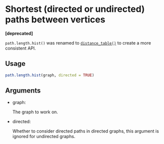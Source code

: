 # Shortest (directed or undirected) paths between vertices

**\[deprecated\]**

`path.length.hist()` was renamed to
[`distance_table()`](https://r.igraph.org/reference/distances.md) to
create a more consistent API.

## Usage

``` r
path.length.hist(graph, directed = TRUE)
```

## Arguments

- graph:

  The graph to work on.

- directed:

  Whether to consider directed paths in directed graphs, this argument
  is ignored for undirected graphs.
